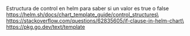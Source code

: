 Estructura de control en helm para saber si un valor es true o false\
https://helm.sh/docs/chart_template_guide/control_structures\
https://stackoverflow.com/questions/62835605/if-clause-in-helm-chart\
https://pkg.go.dev/text/template